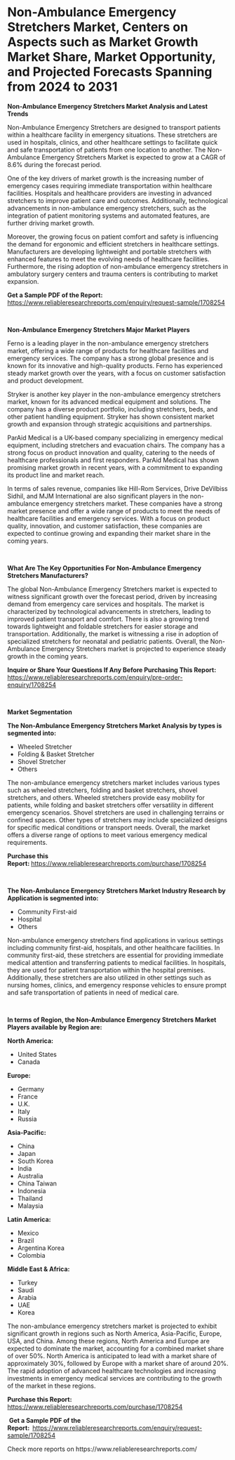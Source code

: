 <p><h1>Non-Ambulance Emergency Stretchers Market, Centers on Aspects such as Market Growth Market Share, Market Opportunity, and Projected Forecasts Spanning from 2024 to 2031</h1></p><p><strong>Non-Ambulance Emergency Stretchers Market Analysis and Latest Trends</strong></p>
<p><p>Non-Ambulance Emergency Stretchers are designed to transport patients within a healthcare facility in emergency situations. These stretchers are used in hospitals, clinics, and other healthcare settings to facilitate quick and safe transportation of patients from one location to another. The Non-Ambulance Emergency Stretchers Market is expected to grow at a CAGR of 8.6% during the forecast period.</p><p>One of the key drivers of market growth is the increasing number of emergency cases requiring immediate transportation within healthcare facilities. Hospitals and healthcare providers are investing in advanced stretchers to improve patient care and outcomes. Additionally, technological advancements in non-ambulance emergency stretchers, such as the integration of patient monitoring systems and automated features, are further driving market growth.</p><p>Moreover, the growing focus on patient comfort and safety is influencing the demand for ergonomic and efficient stretchers in healthcare settings. Manufacturers are developing lightweight and portable stretchers with enhanced features to meet the evolving needs of healthcare facilities. Furthermore, the rising adoption of non-ambulance emergency stretchers in ambulatory surgery centers and trauma centers is contributing to market expansion.</p></p>
<p><strong>Get a Sample PDF of the Report:&nbsp;</strong> <a href="https://www.reliableresearchreports.com/enquiry/request-sample/1708254">https://www.reliableresearchreports.com/enquiry/request-sample/1708254</a></p>
<p>&nbsp;</p>
<p><strong>Non-Ambulance Emergency Stretchers Major Market Players</strong></p>
<p><p>Ferno is a leading player in the non-ambulance emergency stretchers market, offering a wide range of products for healthcare facilities and emergency services. The company has a strong global presence and is known for its innovative and high-quality products. Ferno has experienced steady market growth over the years, with a focus on customer satisfaction and product development.</p><p>Stryker is another key player in the non-ambulance emergency stretchers market, known for its advanced medical equipment and solutions. The company has a diverse product portfolio, including stretchers, beds, and other patient handling equipment. Stryker has shown consistent market growth and expansion through strategic acquisitions and partnerships.</p><p>ParAid Medical is a UK-based company specializing in emergency medical equipment, including stretchers and evacuation chairs. The company has a strong focus on product innovation and quality, catering to the needs of healthcare professionals and first responders. ParAid Medical has shown promising market growth in recent years, with a commitment to expanding its product line and market reach.</p><p>In terms of sales revenue, companies like Hill-Rom Services, Drive DeVilbiss Sidhil, and MJM International are also significant players in the non-ambulance emergency stretchers market. These companies have a strong market presence and offer a wide range of products to meet the needs of healthcare facilities and emergency services. With a focus on product quality, innovation, and customer satisfaction, these companies are expected to continue growing and expanding their market share in the coming years.</p></p>
<p>&nbsp;</p>
<p><strong>What Are The Key Opportunities For Non-Ambulance Emergency Stretchers Manufacturers?</strong></p>
<p><p>The global Non-Ambulance Emergency Stretchers market is expected to witness significant growth over the forecast period, driven by increasing demand from emergency care services and hospitals. The market is characterized by technological advancements in stretchers, leading to improved patient transport and comfort. There is also a growing trend towards lightweight and foldable stretchers for easier storage and transportation. Additionally, the market is witnessing a rise in adoption of specialized stretchers for neonatal and pediatric patients. Overall, the Non-Ambulance Emergency Stretchers market is projected to experience steady growth in the coming years.</p></p>
<p><strong>Inquire or Share Your Questions If Any Before Purchasing This Report:</strong> <a href="https://www.reliableresearchreports.com/enquiry/pre-order-enquiry/1708254">https://www.reliableresearchreports.com/enquiry/pre-order-enquiry/1708254</a></p>
<p>&nbsp;</p>
<p><strong>Market Segmentation</strong></p>
<p><strong>The Non-Ambulance Emergency Stretchers Market Analysis by types is segmented into:</strong></p>
<p><ul><li>Wheeled Stretcher</li><li>Folding & Basket Stretcher</li><li>Shovel Stretcher</li><li>Others</li></ul></p>
<p><p>The non-ambulance emergency stretchers market includes various types such as wheeled stretchers, folding and basket stretchers, shovel stretchers, and others. Wheeled stretchers provide easy mobility for patients, while folding and basket stretchers offer versatility in different emergency scenarios. Shovel stretchers are used in challenging terrains or confined spaces. Other types of stretchers may include specialized designs for specific medical conditions or transport needs. Overall, the market offers a diverse range of options to meet various emergency medical requirements.</p></p>
<p><strong>Purchase this Report:&nbsp;</strong><a href="https://www.reliableresearchreports.com/purchase/1708254">https://www.reliableresearchreports.com/purchase/1708254</a></p>
<p>&nbsp;</p>
<p><strong>The Non-Ambulance Emergency Stretchers Market Industry Research by Application is segmented into:</strong></p>
<p><ul><li>Community First-aid</li><li>Hospital</li><li>Others</li></ul></p>
<p><p>Non-ambulance emergency stretchers find applications in various settings including community first-aid, hospitals, and other healthcare facilities. In community first-aid, these stretchers are essential for providing immediate medical attention and transferring patients to medical facilities. In hospitals, they are used for patient transportation within the hospital premises. Additionally, these stretchers are also utilized in other settings such as nursing homes, clinics, and emergency response vehicles to ensure prompt and safe transportation of patients in need of medical care.</p></p>
<p>&nbsp;</p>
<p><strong>In terms of Region, the Non-Ambulance Emergency Stretchers Market Players available by Region are:</strong></p>
<p>
    <p> <strong> North America: </strong>
        <ul>
            <li>United States</li>
            <li>Canada</li>
        </ul>
        </p> 
    <p> <strong> Europe: </strong>
        <ul>
            <li>Germany</li>
            <li>France</li>
            <li>U.K.</li>
            <li>Italy</li>
            <li>Russia</li>
        </ul>
        </p> 
    <p> <strong> Asia-Pacific: </strong>
        <ul>
            <li>China</li>
            <li>Japan</li>
            <li>South Korea</li>
            <li>India</li>
            <li>Australia</li>
            <li>China Taiwan</li>
            <li>Indonesia</li>
            <li>Thailand</li>
            <li>Malaysia</li>
        </ul>
        </p> 
    <p> <strong> Latin America: </strong>
        <ul>
            <li>Mexico</li>
            <li>Brazil</li>
            <li>Argentina Korea</li>
            <li>Colombia</li>
        </ul>
        </p> 
    <p> <strong> Middle East & Africa: </strong>
        <ul>
            <li>Turkey</li>
            <li>Saudi</li>
            <li>Arabia</li>
            <li>UAE</li>
            <li>Korea</li>
        </ul>
    </p>
    </p>
<p><p>The non-ambulance emergency stretchers market is projected to exhibit significant growth in regions such as North America, Asia-Pacific, Europe, USA, and China. Among these regions, North America and Europe are expected to dominate the market, accounting for a combined market share of over 50%. North America is anticipated to lead with a market share of approximately 30%, followed by Europe with a market share of around 20%. The rapid adoption of advanced healthcare technologies and increasing investments in emergency medical services are contributing to the growth of the market in these regions.</p></p>
<p><strong>Purchase this Report: </strong><a href="https://www.reliableresearchreports.com/purchase/1708254">https://www.reliableresearchreports.com/purchase/1708254</a></p>
<p>&nbsp;<strong>Get a Sample PDF of the Report:&nbsp;&nbsp;</strong><a href="https://www.reliableresearchreports.com/enquiry/request-sample/1708254">https://www.reliableresearchreports.com/enquiry/request-sample/1708254</a></p>
<p><strong></strong></p>
<p>Check more reports on https://www.reliableresearchreports.com/</p>